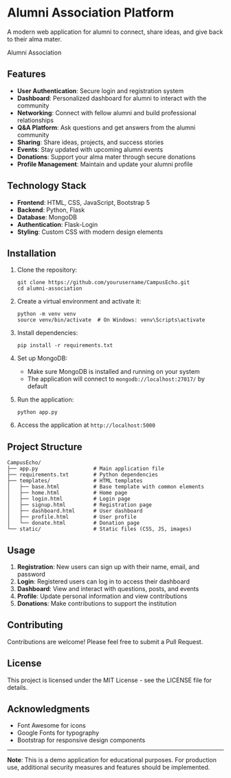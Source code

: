 # Alumni Association Platform

A modern web application for alumni to connect, share ideas, and give back to their alma mater.

Alumni Association

## Features

- **User Authentication**: Secure login and registration system
- **Dashboard**: Personalized dashboard for alumni to interact with the community
- **Networking**: Connect with fellow alumni and build professional relationships
- **Q&A Platform**: Ask questions and get answers from the alumni community
- **Sharing**: Share ideas, projects, and success stories
- **Events**: Stay updated with upcoming alumni events
- **Donations**: Support your alma mater through secure donations
- **Profile Management**: Maintain and update your alumni profile

## Technology Stack

- **Frontend**: HTML, CSS, JavaScript, Bootstrap 5
- **Backend**: Python, Flask
- **Database**: MongoDB
- **Authentication**: Flask-Login
- **Styling**: Custom CSS with modern design elements

## Installation

1. Clone the repository:
   ```
   git clone https://github.com/yourusername/CampusEcho.git
   cd alumni-association
   ```

2. Create a virtual environment and activate it:
   ```
   python -m venv venv
   source venv/bin/activate  # On Windows: venv\Scripts\activate
   ```

3. Install dependencies:
   ```
   pip install -r requirements.txt
   ```

4. Set up MongoDB:
   - Make sure MongoDB is installed and running on your system
   - The application will connect to `mongodb://localhost:27017/` by default

5. Run the application:
   ```
   python app.py
   ```

6. Access the application at `http://localhost:5000`

## Project Structure

```
CampusEcho/
├── app.py                  # Main application file
├── requirements.txt        # Python dependencies
├── templates/              # HTML templates
│   ├── base.html           # Base template with common elements
│   ├── home.html           # Home page
│   ├── login.html          # Login page
│   ├── signup.html         # Registration page
│   ├── dashboard.html      # User dashboard
│   ├── profile.html        # User profile
│   └── donate.html         # Donation page
└── static/                 # Static files (CSS, JS, images)
```

## Usage

1. **Registration**: New users can sign up with their name, email, and password
2. **Login**: Registered users can log in to access their dashboard
3. **Dashboard**: View and interact with questions, posts, and events
4. **Profile**: Update personal information and view contributions
5. **Donations**: Make contributions to support the institution

## Contributing

Contributions are welcome! Please feel free to submit a Pull Request.

## License

This project is licensed under the MIT License - see the LICENSE file for details.

## Acknowledgments

- Font Awesome for icons
- Google Fonts for typography
- Bootstrap for responsive design components

---

**Note**: This is a demo application for educational purposes. For production use, additional security measures and features should be implemented. 
